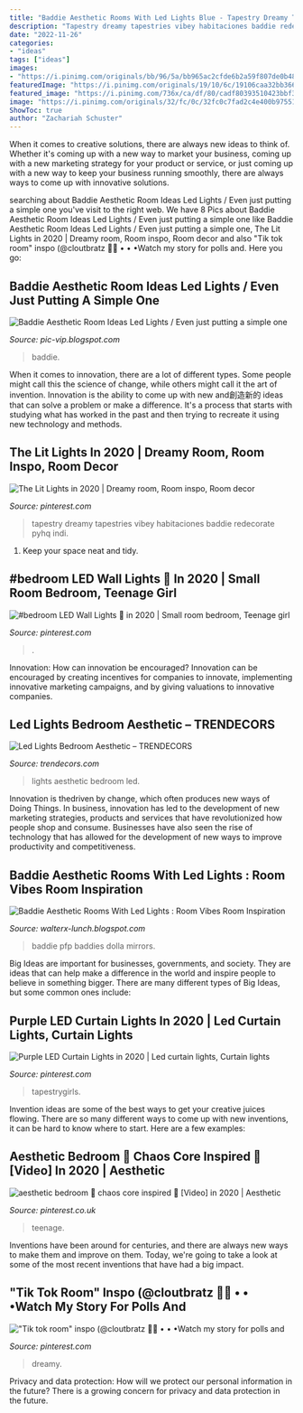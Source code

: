 ```yaml
---
title: "Baddie Aesthetic Rooms With Led Lights Blue - Tapestry Dreamy Tapestries Vibey Habitaciones Baddie Redecorate Pyhq Indi"
description: "Tapestry dreamy tapestries vibey habitaciones baddie redecorate pyhq indi"
date: "2022-11-26"
categories:
- "ideas"
tags: ["ideas"]
images:
- "https://i.pinimg.com/originals/bb/96/5a/bb965ac2cfde6b2a59f807de0b4837f1.jpg"
featuredImage: "https://i.pinimg.com/originals/19/10/6c/19106caa32bb3664224b501487b011b2.jpg"
featured_image: "https://i.pinimg.com/736x/ca/df/80/cadf80393510423bbf3a8f7b0b641fc1.jpg"
image: "https://i.pinimg.com/originals/32/fc/0c/32fc0c7fad2c4e400b975516e182e38f.jpg"
ShowToc: true
author: "Zachariah Schuster"
---
```



When it comes to creative solutions, there are always new ideas to think of. Whether it's coming up with a new way to market your business, coming up with a new marketing strategy for your product or service, or just coming up with a new way to keep your business running smoothly, there are always ways to come up with innovative solutions.

	

		
searching about Baddie Aesthetic Room Ideas Led Lights / Even just putting a simple one you've visit to the right web. We have 8 Pics about Baddie Aesthetic Room Ideas Led Lights / Even just putting a simple one like Baddie Aesthetic Room Ideas Led Lights / Even just putting a simple one, The Lit Lights in 2020 | Dreamy room, Room inspo, Room decor and also &quot;Tik tok room&quot; inspo (@cloutbratz 🤍😍 • • •Watch my story for polls and. Here you go:
		
    
## Baddie Aesthetic Room Ideas Led Lights / Even Just Putting A Simple One

<img loading=lazy src="https://i.pinimg.com/originals/19/10/6c/19106caa32bb3664224b501487b011b2.jpg" onerror="this.onerror=null;this.src='https://tse3.mm.bing.net/th?id=OIP.Rrw3NkxrhEK18nHfUSDHbwHaNO&amp;pid=15.1';" alt="Baddie Aesthetic Room Ideas Led Lights / Even just putting a simple one">

_Source: pic-vip.blogspot.com_

>baddie. 

	

When it comes to innovation, there are a lot of different types. Some people might call this the science of change, while others might call it the art of invention. Innovation is the ability to come up with new and創造新的 ideas that can solve a problem or make a difference. It's a process that starts with studying what has worked in the past and then trying to recreate it using new technology and methods.

    
## The Lit Lights In 2020 | Dreamy Room, Room Inspo, Room Decor

<img loading=lazy src="https://i.pinimg.com/originals/43/00/a9/4300a96160d73f30c82f3ad709ccdc25.jpg" onerror="this.onerror=null;this.src='https://tse2.mm.bing.net/th?id=OIP.Ukw0v2CFV_W1MDVkT_wMwAHaK7&amp;pid=15.1';" alt="The Lit Lights in 2020 | Dreamy room, Room inspo, Room decor">

_Source: pinterest.com_

>tapestry dreamy tapestries vibey habitaciones baddie redecorate pyhq indi. 

	

1. Keep your space neat and tidy.

    
## #bedroom LED Wall Lights 🤩 In 2020 | Small Room Bedroom, Teenage Girl

<img loading=lazy src="https://i.pinimg.com/originals/d2/6a/4c/d26a4c64d77a80c6a411b224c5a2f707.jpg" onerror="this.onerror=null;this.src='https://tse4.mm.bing.net/th?id=OIP.3SlrPuWoP6NlZX-4O-I-vwHaJx&amp;pid=15.1';" alt="#bedroom LED Wall Lights 🤩 in 2020 | Small room bedroom, Teenage girl">

_Source: pinterest.com_

>. 

	

Innovation: How can innovation be encouraged?
Innovation can be encouraged by creating incentives for companies to innovate, implementing innovative marketing campaigns, and by giving valuations to innovative companies.

    
## Led Lights Bedroom Aesthetic – TRENDECORS

<img loading=lazy src="https://i.pinimg.com/originals/bb/96/5a/bb965ac2cfde6b2a59f807de0b4837f1.jpg" onerror="this.onerror=null;this.src='https://tse4.mm.bing.net/th?id=OIP.2Z_V-Q2DoeXkqw2iFjFpsgHaL7&amp;pid=15.1';" alt="Led Lights Bedroom Aesthetic – TRENDECORS">

_Source: trendecors.com_

>lights aesthetic bedroom led. 

	

Innovation is thedriven by change, which often produces new ways of Doing Things. In business, innovation has led to the development of new marketing strategies, products and services that have revolutionized how people shop and consume. Businesses have also seen the rise of technology that has allowed for the development of new ways to improve productivity and competitiveness.

    
## Baddie Aesthetic Rooms With Led Lights : Room Vibes Room Inspiration

<img loading=lazy src="https://i.pinimg.com/736x/ca/df/80/cadf80393510423bbf3a8f7b0b641fc1.jpg" onerror="this.onerror=null;this.src='https://tse4.mm.bing.net/th?id=OIP.GjuYKYR99b_fbeSeD0Ch4QHaNK&amp;pid=15.1';" alt="Baddie Aesthetic Rooms With Led Lights : Room Vibes Room Inspiration">

_Source: walterx-lunch.blogspot.com_

>baddie pfp baddies dolla mirrors. 

	

Big Ideas are important for businesses, governments, and society. They are ideas that can help make a difference in the world and inspire people to believe in something bigger. There are many different types of Big Ideas, but some common ones include: 

    
## Purple LED Curtain Lights In 2020 | Led Curtain Lights, Curtain Lights

<img loading=lazy src="https://i.pinimg.com/originals/32/fc/0c/32fc0c7fad2c4e400b975516e182e38f.jpg" onerror="this.onerror=null;this.src='https://tse3.mm.bing.net/th?id=OIP.tDfRuGSNWdH1RulZAjKg7gHaHa&amp;pid=15.1';" alt="Purple LED Curtain Lights in 2020 | Led curtain lights, Curtain lights">

_Source: pinterest.com_

>tapestrygirls. 

	

Invention ideas are some of the best ways to get your creative juices flowing. There are so many different ways to come up with new inventions, it can be hard to know where to start. Here are a few examples: 

    
## Aesthetic Bedroom 🌸 Chaos Core Inspired 💞 [Video] In 2020 | Aesthetic

<img loading=lazy src="https://i.pinimg.com/736x/ed/7f/2b/ed7f2bc55f80e259ef3e6c798b9d4b0e.jpg" onerror="this.onerror=null;this.src='https://tse2.mm.bing.net/th?id=OIP.kvHOeYXYb3EEJ0g269T9XQHaNK&amp;pid=15.1';" alt="aesthetic bedroom 🌸 chaos core inspired 💞 [Video] in 2020 | Aesthetic">

_Source: pinterest.co.uk_

>teenage. 

	

Inventions have been around for centuries, and there are always new ways to make them and improve on them. Today, we're going to take a look at some of the most recent inventions that have had a big impact.

    
## &quot;Tik Tok Room&quot; Inspo (@cloutbratz 🤍😍 • • •Watch My Story For Polls And

<img loading=lazy src="https://i.pinimg.com/736x/41/50/13/415013b4371012b05880a57d8a2f7d77.jpg" onerror="this.onerror=null;this.src='https://tse2.mm.bing.net/th?id=OIP.8CJotZhda5adDMDUAvYXAwHaIU&amp;pid=15.1';" alt="&quot;Tik tok room&quot; inspo (@cloutbratz 🤍😍 • • •Watch my story for polls and">

_Source: pinterest.com_

>dreamy. 

	

Privacy and data protection: How will we protect our personal information in the future?
There is a growing concern for privacy and data protection in the future.

